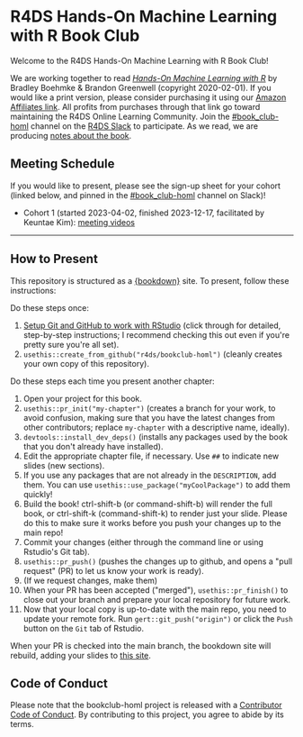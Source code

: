 # R4DS Hands-On Machine Learning with R Book Club

Welcome to the R4DS Hands-On Machine Learning with R Book Club!

We are working together to read [_Hands-On Machine Learning with R_](https://bradleyboehmke.github.io/HOML/) by Bradley Boehmke & Brandon Greenwell (copyright 2020-02-01).
If you would like a print version, please consider purchasing it using our [Amazon Affiliates link](https://amzn.to/3Jc6TLq). All profits from purchases through that link go toward maintaining the R4DS Online Learning Community.
Join the [#book_club-homl](https://rfordatascience.slack.com/archives/C04RXLFMQKZ) channel on the [R4DS Slack](https://r4ds.io/join) to participate.
As we read, we are producing [notes about the book](https://r4ds.io/homl).

## Meeting Schedule

If you would like to present, please see the sign-up sheet for your cohort (linked below, and pinned in the [#book_club-homl](https://rfordatascience.slack.com/archives/C04RXLFMQKZ) channel on Slack)!

- Cohort 1 (started 2023-04-02, finished 2023-12-17, facilitated by Keuntae Kim): [meeting videos](https://youtube.com/playlist?list=PL3x6DOfs2NGj-lXgRsu8ks1rAkwZarT7e)

<hr>


## How to Present

This repository is structured as a [{bookdown}](https://CRAN.R-project.org/package=bookdown) site.
To present, follow these instructions:

Do these steps once:

1. [Setup Git and GitHub to work with RStudio](https://github.com/r4ds/bookclub-setup) (click through for detailed, step-by-step instructions; I recommend checking this out even if you're pretty sure you're all set).
2. `usethis::create_from_github("r4ds/bookclub-homl")` (cleanly creates your own copy of this repository).

Do these steps each time you present another chapter:

1. Open your project for this book.
2. `usethis::pr_init("my-chapter")` (creates a branch for your work, to avoid confusion, making sure that you have the latest changes from other contributors; replace `my-chapter` with a descriptive name, ideally).
3. `devtools::install_dev_deps()` (installs any packages used by the book that you don't already have installed).
4. Edit the appropriate chapter file, if necessary. Use `##` to indicate new slides (new sections).
5. If you use any packages that are not already in the `DESCRIPTION`, add them. You can use `usethis::use_package("myCoolPackage")` to add them quickly!
6. Build the book! ctrl-shift-b (or command-shift-b) will render the full book, or ctrl-shift-k (command-shift-k) to render just your slide. Please do this to make sure it works before you push your changes up to the main repo!
7. Commit your changes (either through the command line or using Rstudio's Git tab).
8. `usethis::pr_push()` (pushes the changes up to github, and opens a "pull request" (PR) to let us know your work is ready).
9. (If we request changes, make them)
10. When your PR has been accepted ("merged"), `usethis::pr_finish()` to close out your branch and prepare your local repository for future work.
11. Now that your local copy is up-to-date with the main repo, you need to update your remote fork. Run `gert::git_push("origin")` or click the `Push` button on the `Git` tab of Rstudio.

When your PR is checked into the main branch, the bookdown site will rebuild, adding your slides to [this site](https://r4ds.io/homl).


## Code of Conduct

Please note that the bookclub-homl project is released with a [Contributor Code of Conduct](https://contributor-covenant.org/version/2/1/CODE_OF_CONDUCT.html). By contributing to this project, you agree to abide by its terms.
